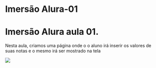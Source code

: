 # Imersão Alura-01
<h1>Imersão Alura aula 01.</h1>

<p>Nesta aula, criamos uma página onde o o aluno irá inserir os valores de suas notas e o mesmo irá ser mostrado na tela</p>


<img  align="center" src="https://user-images.githubusercontent.com/97850268/157347348-229b6430-3b38-41a9-ae8d-aba3334a68ce.png">
